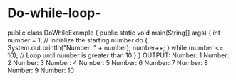 # Do-while-loop-

public class DoWhileExample {
public static void main(String[] args) {
int number = 1; // Initialize the starting number
do {
System.out.println("Number: " + number);
number++; 
} while (number <= 10); // Loop until number is greater than 10
}
}
OUTPUT:
Number: 1
Number: 2
Number: 3
Number: 4
Number: 5
Number: 6
Number: 7
Number: 8
Number: 9
Number: 10
